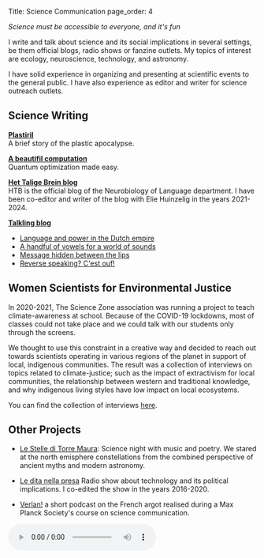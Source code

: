 Title: Science Communication
page_order: 4


_Science must be accessible to everyone, and it's fun_


I write and talk about science and its social implications in several settings, be them official blogs, radio shows or fanzine outlets. My topics of interest are ecology, neuroscience, technology, and astronomy.

I have solid experience in organizing and presenting at scientific events to the general public. I have also experience as editor and writer for science outreach outlets. 
 
## Science Writing

__[Plastiril](../pages/plastiril.html)__ <br>A brief story of the plastic apocalypse.

__[A beautifil computation](../pages/computation.html)__ <br>Quantum optimization made easy.

__[Het Talige Brein blog](http://hettaligebrein.nl)__ <br>
HTB is the official blog of the Neurobiology of Language department.
I have been co-editor and writer of the blog with Elie Huinzelig in the years 2021-2024. 

__[Talkling blog](https://www.mpi-talkling.mpi.nl/?page_id=56&lang=en)__ <br>
- [Language and power in the Dutch empire](https://www.mpi-talkling.mpi.nl/?p=1485&lang=en) <br>
- [A handful of vowels for a world of sounds](https://www.mpi-talkling.mpi.nl/?p=1093&lang=en) <br>
- [Message hidden between the lips](https://www.mpi-talkling.mpi.nl/?p=585&lang=en) <br>
- [Reverse speaking? C'est ouf!](https://www.mpi-talkling.mpi.nl/?p=83&lang=en) <br>

## Women Scientists for Environmental Justice

In 2020-2021, The Science Zone association was running a project to teach climate-awareness at school. Because of the COVID-19 lockdowns, most of classes could not take place and we could talk with our students only through the screens. 

We thought to use this constraint in a creative way and decided to reach out towards scientists operating in various regions of the planet in support of local, indigenous communities. The result was a collection of interviews on topics related to climate-justice; such as the impact of extractivism for local communities, the relationship between western and traditional knowledge, and why indigenous living styles have low impact on local ecosystems.

You can find the collection of interviews [here](https://www.inventati.org/debris/ws4ej/index.html).



## Other Projects

- [Le Stelle di Torre Maura](): Science night with music and poetry. We stared at the north emisphere constellations from the combined perspective of ancient myths and modern astronomy.

- [Le dita nella presa](https://www.ondarossa.info/trx/dita-nella-presa) Radio show about technology and its political implications. I co-edited the show in the years 2016-2020. 


- [Verlan!]() a short podcast on the French argot realised during a Max Planck Society's course on science communication.
<audio controls>

  <source src="../images/science_comm/VERLAN_mixdown_Mono.mp3" type="audio/mpeg">
  Your browser does not support the audio element.
</audio>


